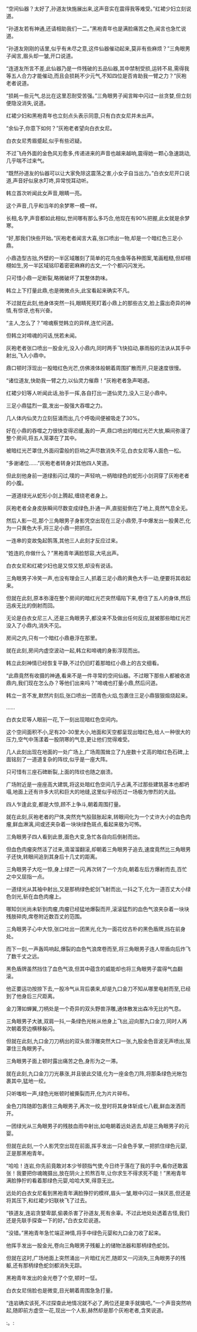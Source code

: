 
“空间仙器？太好了,孙道友快施展出来,这声音实在震得我等难受。”红裙少妇立刻说道。

“孙道友若有神通,还请相助我们一二。”黑袍青年也是满脸痛苦之色,闻言也急忙说道。

“孙道友刚刚的话里,似乎有未尽之意,这件仙器催动起来,莫非有些麻烦？”三角眼男子闻言,眉头却一皱,开口说道。

“连道友所言不差,此仙器乃是一件残破的五品仙器,其中禁制受损,运转不易,需得我等五人合力才能催动,而且会损耗不少元气,不知四位是否肯助我一臂之力？”灰袍老者说道。

“损耗一些元气,总比在这里忍耐受苦强。”三角眼男子闻言眸中闪过一丝贪婪,但立刻便隐没消失,说道。

红裙少妇和黑袍青年也立刻点头表示同意,只有白衣女尼并未出声。

“余仙子,你意下如何？”灰袍老者望向白衣女尼。

白衣女尼秀眉蹙起,似乎有些迟疑。

不过飞舟外面的金色风刃愈多,传递进来的声音也越来越响,震得她一颗心急速跳动,几乎喘不过来气。

“既然孙道友的仙器可以让大家免除这震荡之害,小女子自当出力。”白衣女尼开口说道,声音好似泉水叮咚,异常悦耳动听。

韩立首次听闻此女声音,眼睛一亮。

这个声音,几乎和当年的余梦寒一模一样。

长相,名字,声音都如此相似,世间哪有那么多巧合,他现在有90%把握,此女就是余梦寒。

“好,那我们快些开始。”灰袍老者闻言大喜,张口喷出一物,却是一个暗红色三足小鼎。

小鼎造型古拙,外壁的一半区域雕刻了简单的花鸟虫鱼等各种图案,笔画粗糙,但却栩栩如生,另一半区域铭印着密密麻麻的古文,一个个都闪闪发光。

只可惜小鼎一足断裂,略微破坏了其整体韵味。

韩立上下打量此鼎,也是微微点头,此宝看起来确实不凡。

不过就在此刻,他身体突然一抖,眼睛死死盯着小鼎上的那些古文,脸上露出奇异的神情,有惊讶,也有兴奋。

“主人,怎么了？”啼魂察觉韩立的异样,连忙问道。

但韩立对啼魂的问话,恍若未闻。

灰袍老者张口喷出一股金光,没入小鼎内,同时两手飞快掐动,暴雨般的法诀从其手中射出,飞入小鼎中。

鼎口顿时浮现出一股暗红色光芒,仿佛液体般朝着周围扩散而开,只是速度很慢。

“诸位道友,快助我一臂之力,以仙灵力催鼎！”灰袍老者急声喝道。

红裙少妇等人听闻此话,抬手一挥,各自打出一道仙灵力,没入三足小鼎中。

三足小鼎猛烈一震,发出一股强大吞噬之力。

几人体内仙灵力立刻狂涌而出,几个呼吸间便被吸走了30%。

好在小鼎的吞噬之力很快变得迟缓,轰的一声,鼎口喷出的暗红光芒大放,瞬间弥漫了整个房间,将五人笼罩在了其中。

被暗红光芒罩住,外面闷雷般的巨响之声尽数消失不见,白衣女尼等人面色一松。

“多谢诸位……”灰袍老者转身对其他四人笑道。

但此刻他身前一道绿影闪过,噗的一声轻响,一柄暗绿色的蛇形小剑洞穿了灰袍老者的小腹。

一道道绿光从蛇形小剑上腾起,缠绕老者身上。

灰袍老者全身皮肤瞬间尽数变成绿色,扑通一声,直挺挺倒在了地上,竟然气息全无。

然后人影一花,那个三角眼男子身影凭空出现在三足小鼎旁,手中爆发出一股黄芒,化为一只黄色大手,将三足小鼎一把抓住。

一连串的变故兔起鹘落,其他三人此刻才反应过来。

“姓连的,你做什么？”黑袍青年满脸怒容,大吼出声。

白衣女尼和红裙少妇也是又惊又怒,却没有说话。

三角眼男子冷笑一声,也没有理会三人,抓着三足小鼎的黄色大手一动,便要将其收起来。

但就在此刻,原本弥漫在整个房间的暗红光芒突然塌陷下来,卷住了五人的身体,然后迅疾无比的倒射而回。

无论是白衣女尼三人,还是三角眼男子,都没来不及做出任何反应,就被那些暗红光芒没入了小鼎内,消失不见。

房间之内,只有一个暗红小鼎悬浮在那里。

就在此刻,房间内虚空波动一起,韩立和啼魂的身影浮现而出。

韩立此刻神情已经恢复平静,不过仍旧盯着那暗红小鼎上的古文细看。

“此鼎竟然有收摄的神通,看来不是一件寻常的空间仙器。不过眼下那些人都被收进鼎内,我们现在怎么办？等他们出来吗？”啼魂也打量小鼎,然后问道。

韩立一言不发,默然片刻后,张口喷出一团青色火焰,包裹住三足小鼎狠狠煅烧起来。

……

白衣女尼等人眼前一花,下一刻出现暗红色空间内。

这个空间面积不小,足有20-30里大小,地面和天空都呈现出暗红色,给人一种很大的压力,空气中荡漾着一股阴寒的气息,更让他们觉得难受。

几人此刻出现在地面的一处广场上,广场周围耸立了九座数十丈高的暗红色石碑,上面铭刻了一道道复杂的阵纹,似乎是一座大阵。

只可惜有三座石碑断裂,上面的阵纹也随之崩溃。

广场附近是一座座高大建筑,将这处暗红色空间几乎占满,不过那些建筑基本也都坍塌,地面上还有许多大坑和巨大的地缝,这里似乎经历过一场极为惨烈的大战。

四人乍逢此变,都是大惊,顾不上争斗,朝着周围打量。

就在此刻,灰袍老者的尸体,突然充气般鼓胀起来,转眼间化为一个丈许大小的血色肉瘤,鲜血淋漓,间或还夹杂着一块块绿色斑点,看起来极为可怖。

三角眼男子四人看到此景,面色大变,急忙各自向后倒射而出。

但血色肉瘤突然活了过来,滴溜溜翻滚,却朝着三角眼男子追去,速度竟然比三角眼男子还快,转眼间追到其身后十几丈的距离。

三角眼男子大吃一惊,身上绿芒一闪,再次转了一个方向,朝着左后方爆射而去,百忙之中又屈指一点。

一道绿光从其袖中射出,又是那柄绿色蛇剑飞射而出,一抖之下,化为一道百丈大小绿色剑光,斩在血色肉瘤上。

哪知剑光尚未斩到肉瘤,肉瘤已经猛地爆裂而开,滚滚猛烈的血色气浪夹杂着一块块残肢碎肉,席卷附近数百丈的范围。

三角眼男子心中大惊,张口吐出一团黑光,化为一面花纹古朴的黑色盾牌,挡在前身处。

而下一刻,一声轰鸣响起,爆裂的血色气浪席卷而至,将三角眼男子连人带盾向后炸飞了数千丈之远。

黑色盾牌虽然挡住了血色气浪,但其中蕴含的威能却也将三角眼男子震得气血翻滚。

他正要运功按捺下去,一股冷气从背后袭来,却是九口金刀不知从哪里电射而至,已经到了他身后三尺距离。

金刀薄如蝉翼,刀柄处是一个奇异的双头野兽浮雕,通体散发出森冷无比的气息。

三角眼男子大骇,双肩一抖,一条绿色光帐从他身上飞出,迎向那九口金刀,同时人再次朝着旁边横移躲闪。

但就在此刻,九口金刀刀柄出的双头兽浮雕突然大口一张,九股金色音波无声喷出,笼罩住三角眼男子。

三角眼男子面上顿时露出痛苦之色,身形为之一滞。

就在此刻,九口金刀刀光暴涨,并且彼此交错,化为一座金色刀阵,将那条绿色光帐包裹其中,猛地一绞。

只听嗤啦一声,绿色光帐顿时被撕裂而开,化为片片碎布。

金色刀阵随即包裹住三角眼男子,再次一绞,登时将其身体斩成七八截,鲜血泼洒而开。

一团绿光从三角眼男子的残肢血雨中射出,如电朝着远处逃去,却是三角眼男子的元婴。

但就在此刻,一个人影凭空出现在前面,挥手发出一只金色手掌,一把抓住绿色元婴,正是那黑袍青年。

“哈哈！连岩,你先前竟敢对本少爷颐指气使,今日终于落在了我的手中,看你还敢嚣张！我要把你魂魄摄出,放在阴火上煎熬百年,让你求生不得求死不能！”黑袍青年满脸狰狞的看着那绿色元婴,哈哈大笑,得意无比。

远处的白衣女尼看到黑袍青年满脸狰狞的模样,眉头一皱,眼中闪过一抹厌恶,但还是将其压下,和红裙少妇联袂飞了过去。

“铁道友,连岩贪婪卑鄙,偷袭杀害了孙道友,死有余辜。不过此地处处透着古怪,我们还是先联手探查一下的好。”白衣女尼说道。

“没错。”黑袍青年急忙端正神情,将手中绿色元婴和九口金刀收了起来。

他挥手发出一股金光,卷向三角眼男子残躯上的储物法器和那柄绿色蛇剑。

但就在这时,广场地面上突然涌出一片暗红光芒,随即又一闪消失,三角眼男子的残躯,还有那柄绿色蛇剑都消失无踪。

黑袍青年发出的金光卷了个空,顿时一怔。

白衣女尼俏脸也是微变,目光朝着周围急急打量。

“连岩确实该死,不过探查此地情况就不必了,两位还是束手就擒吧。”一个声音突然响起,随即前方虚空一花,现出一个人影,赫然却是那个灰袍老者,含笑说道。

:。: